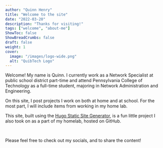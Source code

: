 ```yaml
---
author: "Quinn Henry"
title: "Welcome to the site"
date: "2022-03-20"
description: "Thanks for visiting!"
tags: ["welcome", "about-me"]
ShowToc: false
ShowBreadCrumbs: false
draft: false
weight: 1
cover:
  image: "/images/logo-wide.png"
  alt: "QuibTech Logo"
---
```


Welcome! My name is Quinn. I currently work as a Network Specialist at public school district part-time and attend Pennsylvania College of Technology as a full-time student, majoring in Network Administration and Engineering.

On this site, I post projects I work on both at home and at school. For the most part, I will include items from working in my home lab.

This site, built using the [Hugo Static Site Generator](https://gohugo.io), is a fun little project I also took on as a part of my homelab, hosted on GitHub.

<br>

Please feel free to check out my socials, and to share the content!